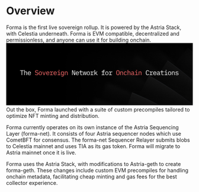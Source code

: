 # Overview

Forma is the first live sovereign rollup. It is powered by the Astria Stack, with Celestia underneath. Forma is EVM compatible, decentralized and permissionless, and anyone can use it for building onchain.
![Forma Banner](images/Twitter%20Cover%20(6).png)
Out the box, Forma launched with a suite of custom precompiles tailored to optimize NFT minting and distribution.

Forma currently operates on its own instance of the Astria Sequencing Layer (forma-net). It consists of four Astria sequencer nodes which use CometBFT for consensus. The forma-net Sequencer Relayer submits blobs to Celestia mainnet and uses TIA as its gas token. Forma will migrate to Astria mainnet once it is live.

Forma uses the Astria Stack, with modifications to Astria-geth to create forma-geth. These changes include custom EVM precompiles for handling onchain metadata, facilitating cheap minting and gas fees for the best collector experience. 

